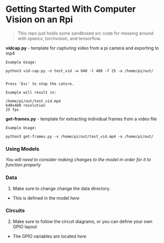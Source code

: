 # Getting Started With Computer Vision on an Rpi
> This repo just holds some sandboxed src code for messing around with opencv, torchvision, and tensorflow. 

**vidcap.py** - template for capturing video from a pi camera and exporting to mp4

```
Example Usage: 

python3 vid-cap.py -n test_vid -w 640 -l 480 -f 25 -o /home/pi/out/


Press 'Esc' to stop the cature.

Example will result in: 

/home/pi/out/test_vid.mp4
640x480 resolution
25 fps
```

**get-frames.py** - template for extracting individual frames from a video file

```
Example Usage:

python3 get-frames.py -v /home/pi/out/test_vid.mp4 -o /home/pi/out/
```


### Using Models
*You will need to consider making changes to the model in order for it to function properly*

### Data
1. Make sure to change change the data directory.
 - This is defined in the model *here*

### Circuits
2. Make sure to follow the circuit diagrams, or
   you can define your own GPIO layout
 - The GPIO variables are located *here*
